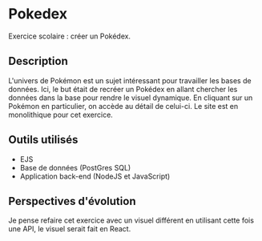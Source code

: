 # Pokedex
Exercice scolaire : créer un Pokédex.

## Description
L'univers de Pokémon est un sujet intéressant pour travailler les bases de données. Ici, le but était de recréer un Pokédex en allant chercher les données dans la base pour rendre le visuel dynamique.
En cliquant sur un Pokémon en particulier, on accède au détail de celui-ci.
Le site est en monolithique pour cet exercice.

## Outils utilisés
- EJS
- Base de données (PostGres SQL)
- Application back-end (NodeJS et JavaScript)

## Perspectives d'évolution
Je pense refaire cet exercice avec un visuel différent en utilisant cette fois une API, le visuel serait fait en React.
